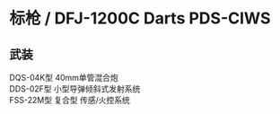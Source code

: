 # 标枪 / DFJ-1200C Darts PDS-CIWS

## 武装

DQS-04K型 40mm单管混合炮  
DDS-02F型 小型导弹倾斜式发射系统  
FSS-22M型 复合型 传感/火控系统  

